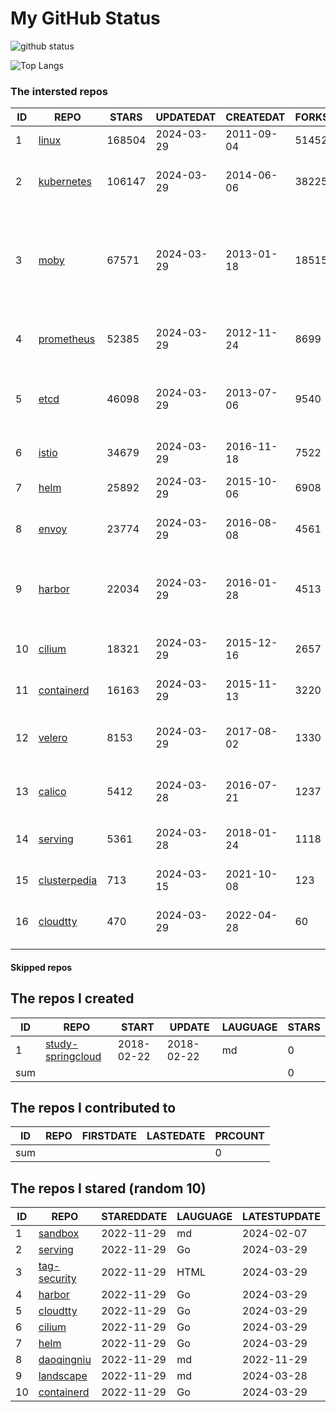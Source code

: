 # My GitHub Status

<img src="https://github-readme-stats-1.yihong0618.vercel.app/api?username=daoqingniu&show_icons=true&&&hide_title=true&count_private=true" alt="github status" />

![Top Langs](https://github-readme-stats-1.yihong0618.vercel.app/api/top-langs/?username=daoqingniu&layout=compact)

<!--START_SECTION:github_repos-->
### The intersted repos
| ID |                              REPO                               | STARS  | UPDATEDAT  | CREATEDAT  | FORKSCOUNT |                                                DESCRIPTIONS                                                |
|----|-----------------------------------------------------------------|--------|------------|------------|------------|------------------------------------------------------------------------------------------------------------|
|  1 | [linux](https://github.com/torvalds/linux)                      | 168504 | 2024-03-29 | 2011-09-04 |      51452 | Linux kernel source tree                                                                                   |
|  2 | [kubernetes](https://github.com/kubernetes/kubernetes)          | 106147 | 2024-03-29 | 2014-06-06 |      38225 | Production-Grade Container Scheduling and Management                                                       |
|  3 | [moby](https://github.com/moby/moby)                            |  67571 | 2024-03-29 | 2013-01-18 |      18515 | The Moby Project - a collaborative project for the container ecosystem to assemble container-based systems |
|  4 | [prometheus](https://github.com/prometheus/prometheus)          |  52385 | 2024-03-29 | 2012-11-24 |       8699 | The Prometheus monitoring system and time series database.                                                 |
|  5 | [etcd](https://github.com/etcd-io/etcd)                         |  46098 | 2024-03-29 | 2013-07-06 |       9540 | Distributed reliable key-value store for the most critical data of a distributed system                    |
|  6 | [istio](https://github.com/istio/istio)                         |  34679 | 2024-03-29 | 2016-11-18 |       7522 | Connect, secure, control, and observe services.                                                            |
|  7 | [helm](https://github.com/helm/helm)                            |  25892 | 2024-03-29 | 2015-10-06 |       6908 | The Kubernetes Package Manager                                                                             |
|  8 | [envoy](https://github.com/envoyproxy/envoy)                    |  23774 | 2024-03-29 | 2016-08-08 |       4561 | Cloud-native high-performance edge/middle/service proxy                                                    |
|  9 | [harbor](https://github.com/goharbor/harbor)                    |  22034 | 2024-03-29 | 2016-01-28 |       4513 | An open source trusted cloud native registry project that stores, signs, and scans content.                |
| 10 | [cilium](https://github.com/cilium/cilium)                      |  18321 | 2024-03-29 | 2015-12-16 |       2657 | eBPF-based Networking, Security, and Observability                                                         |
| 11 | [containerd](https://github.com/containerd/containerd)          |  16163 | 2024-03-29 | 2015-11-13 |       3220 | An open and reliable container runtime                                                                     |
| 12 | [velero](https://github.com/vmware-tanzu/velero)                |   8153 | 2024-03-29 | 2017-08-02 |       1330 | Backup and migrate Kubernetes applications and their persistent volumes                                    |
| 13 | [calico](https://github.com/projectcalico/calico)               |   5412 | 2024-03-28 | 2016-07-21 |       1237 | Cloud native networking and network security                                                               |
| 14 | [serving](https://github.com/knative/serving)                   |   5361 | 2024-03-28 | 2018-01-24 |       1118 | Kubernetes-based, scale-to-zero, request-driven compute                                                    |
| 15 | [clusterpedia](https://github.com/clusterpedia-io/clusterpedia) |    713 | 2024-03-15 | 2021-10-08 |        123 | The Encyclopedia of Kubernetes clusters                                                                    |
| 16 | [cloudtty](https://github.com/cloudtty/cloudtty)                |    470 | 2024-03-29 | 2022-04-28 |         60 | A Friendly Kubernetes CloudShell (Web Terminal) !                                                          |



#### Skipped repos
<!--END_SECTION:github_repos-->

<!--START_SECTION:my_github-->
## The repos I created
| ID  |                                 REPO                                 |   START    |   UPDATE   | LAUGUAGE | STARS |
|-----|----------------------------------------------------------------------|------------|------------|----------|-------|
|   1 | [study-springcloud](https://github.com/daoqingniu/study-springcloud) | 2018-02-22 | 2018-02-22 | md       |     0 |
| sum |                                                                      |            |            |          |     0 |

## The repos I contributed to
| ID  | REPO | FIRSTDATE | LASTEDATE | PRCOUNT |
|-----|------|-----------|-----------|---------|
| sum |      |           |           |       0 |

## The repos I stared (random 10)
| ID |                          REPO                          | STAREDDATE | LAUGUAGE | LATESTUPDATE |
|----|--------------------------------------------------------|------------|----------|--------------|
|  1 | [sandbox](https://github.com/cncf/sandbox)             | 2022-11-29 | md       | 2024-02-07   |
|  2 | [serving](https://github.com/knative/serving)          | 2022-11-29 | Go       | 2024-03-29   |
|  3 | [tag-security](https://github.com/cncf/tag-security)   | 2022-11-29 | HTML     | 2024-03-29   |
|  4 | [harbor](https://github.com/goharbor/harbor)           | 2022-11-29 | Go       | 2024-03-29   |
|  5 | [cloudtty](https://github.com/cloudtty/cloudtty)       | 2022-11-29 | Go       | 2024-03-29   |
|  6 | [cilium](https://github.com/cilium/cilium)             | 2022-11-29 | Go       | 2024-03-29   |
|  7 | [helm](https://github.com/helm/helm)                   | 2022-11-29 | Go       | 2024-03-29   |
|  8 | [daoqingniu](https://github.com/daoqingniu/daoqingniu) | 2022-11-29 | md       | 2022-11-29   |
|  9 | [landscape](https://github.com/cncf/landscape)         | 2022-11-29 | md       | 2024-03-28   |
| 10 | [containerd](https://github.com/containerd/containerd) | 2022-11-29 | Go       | 2024-03-29   |

<!--END_SECTION:my_github-->
